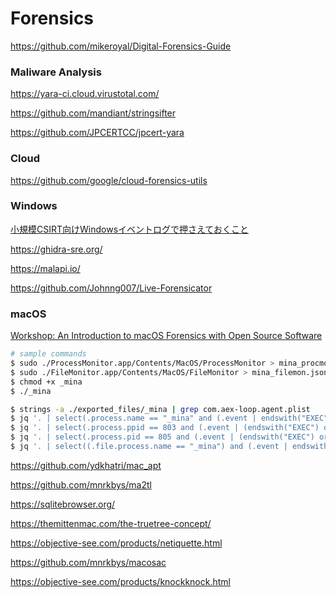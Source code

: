 # Forensics

https://github.com/mikeroyal/Digital-Forensics-Guide

### Maliware Analysis

https://yara-ci.cloud.virustotal.com/

https://github.com/mandiant/stringsifter

https://github.com/JPCERTCC/jpcert-yara

### Cloud

https://github.com/google/cloud-forensics-utils

### Windows

[小規模CSIRT向けWindowsイベントログで押さえておくこと](https://ierae.co.jp/blog/csirt_windows_event_log/)

https://ghidra-sre.org/

https://malapi.io/

https://github.com/Johnng007/Live-Forensicator

### macOS

[Workshop: An Introduction to macOS Forensics with Open Source Software](https://jsac.jpcert.or.jp/archive/2022/pdf/JSAC2022_workshop_macOS-forensic_jp.pdf)

```bash
# sample commands
$ sudo ./ProcessMonitor.app/Contents/MacOS/ProcessMonitor > mina_procmon.json
$ sudo ./FileMonitor.app/Contents/MacOS/FileMonitor > mina_filemon.json
$ chmod +x _mina
$ ./_mina

$ strings -a ./exported_files/_mina | grep com.aex-loop.agent.plist
$ jq '. | select(.process.name == "_mina" and (.event | endswith("EXEC")))' json/mina_procmon.json 2>/dev/null
$ jq '. | select(.process.ppid == 803 and (.event | (endswith("EXEC") or endswith("FORK"))))' json/mina_procmon.json 2>/dev/null
$ jq '. | select(.process.pid == 805 and (.event | (endswith("EXEC") or endswith("FORK"))))' json/mina_procmon.json 2>/dev/null
$ jq '. | select((.file.process.name == "_mina") and (.event | endswith("CREATE")))' json/mina_filemon.json 2>/dev/null
```

https://github.com/ydkhatri/mac_apt

https://github.com/mnrkbys/ma2tl

https://sqlitebrowser.org/

https://themittenmac.com/the-truetree-concept/

https://objective-see.com/products/netiquette.html

https://github.com/mnrkbys/macosac

https://objective-see.com/products/knockknock.html
